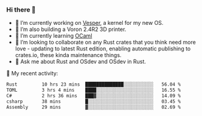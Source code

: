 ### Hi there 👋

<!--
**berkus/berkus** is a ✨ _special_ ✨ repository because its `README.md` (this file) appears on your GitHub profile.

Here are some ideas to get you started:

- 🔭 I’m currently working on ...
- 🌱 I’m currently learning ...
- 👯 I’m looking to collaborate on ...
- 🤔 I’m looking for help with ...
- 💬 Ask me about ...
- 📫 How to reach me: ...
- 😄 Pronouns: ...
- ⚡ Fun fact: ...
-->

- 🔭 I’m currently working on [Vesper](https://github.com/metta-systems/vesper), a kernel for my new OS.
- 🔭 I’m also building a Voron 2.4R2 3D printer.
- 🌱 I’m currently learning [OCaml](https://ocaml.org/manual/5.3/lex.html)
- 👯 I’m looking to collaborate on any Rust crates that you think need more love - updating to latest Rust edition, enabling automatic publishing to crates.io, these kinda maintenance things.
- 💬 Ask me about Rust and OSdev and OSdev in Rust.

💼 My recent activity:

<!--START_SECTION:waka-->

```txt
Rust         10 hrs 23 mins  ██████████████░░░░░░░░░░░   56.04 %
TOML         3 hrs 4 mins    ████░░░░░░░░░░░░░░░░░░░░░   16.55 %
C#           2 hrs 36 mins   ███▓░░░░░░░░░░░░░░░░░░░░░   14.09 %
csharp       38 mins         █░░░░░░░░░░░░░░░░░░░░░░░░   03.45 %
Assembly     29 mins         ▓░░░░░░░░░░░░░░░░░░░░░░░░   02.69 %
```

<!--END_SECTION:waka-->

